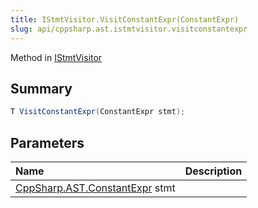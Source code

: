 ```yaml
---
title: IStmtVisitor.VisitConstantExpr(ConstantExpr)
slug: api/cppsharp.ast.istmtvisitor.visitconstantexpr
---
```

Method in [IStmtVisitor](/api/cppsharp/ast/istmtvisitor)

## Summary



```csharp
T VisitConstantExpr(ConstantExpr stmt);
```

## Parameters

|Name|Description|
|:---|:---|
|[CppSharp.AST.ConstantExpr](/api/cppsharp/ast/constantexpr) stmt||

